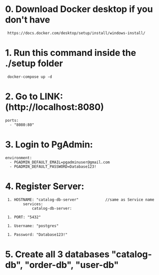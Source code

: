 # 0. Download Docker desktop if you don't have

     https://docs.docker.com/desktop/setup/install/windows-install/

# 1. Run this command inside the ./setup folder

     docker-compose up -d

# 2. Go to LINK: (http://localhost:8080)

    ports:
      - "8080:80"

# 3. Login to PgAdmin:

    environment:
      - PGADMIN_DEFAULT_EMAIL=pgadminuser@gmail.com
      - PGADMIN_DEFAULT_PASSWORD=Database123!

# 4. Register Server:

     1. HOSTNAME: "catalog-db-server"            //same as Service name
            services:
                catalog-db-server:

     1. PORT: "5432"

     1. Username: "postgres"

     1. Password: "Database123!"

# 5. Create all 3 databases "catalog-db", "order-db", "user-db"
